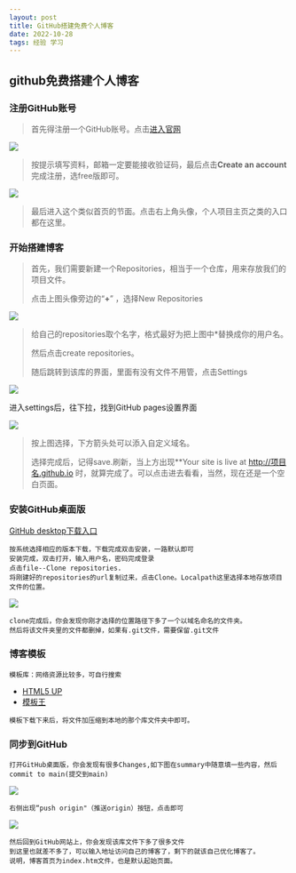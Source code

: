 ```yaml
---
layout: post
title: GitHub搭建免费个人博客
date: 2022-10-28 
tags: 经验 学习    
---
```


## github免费搭建个人博客

### 注册GitHub账号

> 首先得注册一个GitHub账号。点击<a href="https://www.github.com">进入官网</a>

![](F:\profile\www\lonlyge.github.io\images\posts\github\github1.jpg)

> 按提示填写资料，邮箱一定要能接收验证码，最后点击**Create an account**完成注册，选free版即可。

![](F:\profile\www\lonlyge.github.io\images\posts\github\github2.png)

> 最后进入这个类似首页的节面。点击右上角头像，个人项目主页之类的入口都在这里。

### 开始搭建博客

> 首先，我们需要新建一个Repositories，相当于一个仓库，用来存放我们的项目文件。
>
> 点击上图头像旁边的“**+**” ，选择New Repositories

![](F:\profile\www\lonlyge.github.io\images\posts\github\github3.png)

> 给自己的repositories取个名字，格式最好为把上图中*替换成你的用户名。
>
> 然后点击create repositories。
>
> 随后跳转到该库的界面，里面有没有文件不用管，点击Settings

![](F:\profile\www\lonlyge.github.io\images\posts\github\github4.png)

进入settings后，往下拉，找到GitHub pages设置界面

![](F:\profile\www\lonlyge.github.io\images\posts\github\github5.png)

> 按上图选择，下方箭头处可以添入自定义域名。
>
> 选择完成后，记得save.刷新，当上方出现**Your site is live at http://项目名.github.io 时，就算完成了。可以点击进去看看，当然，现在还是一个空白页面。

### 安装GitHub桌面版

[GitHub desktop下载入口](https://docs.github.com/cn/desktop/installing-and-configuring-github-desktop/installing-and-authenticating-to-github-desktop/installing-github-desktop)

```
按系统选择相应的版本下载，下载完成双击安装，一路默认即可
安装完成，双击打开，输入用户名，密码完成登录
点击file--Clone repositories.
将刚建好的repositories的url复制过来，点击Clone。Localpath这里选择本地存放项目文件的位置。
```

![](F:\profile\www\lonlyge.github.io\images\posts\github\github6.png)

```
clone完成后，你会发现你刚才选择的位置路径下多了一个以域名命名的文件夹。
然后将该文件夹里的文件都删掉，如果有.git文件，需要保留.git文件
```

### 博客模板

```
模板库：网络资源比较多，可自行搜索
```

- [HTML5 UP](https://html5up.net/)
- [模板王](http://www.mobanwang.com/)

```
模板下载下来后，将文件加压缩到本地的那个库文件夹中即可。
```

### 同步到GitHub

```
打开GitHub桌面版，你会发现有很多Changes,如下图在summary中随意填一些内容，然后commit to main(提交到main)
```

![](F:\profile\www\lonlyge.github.io\images\posts\github\github7.png)

```
右侧出现“push origin"（推送origin）按钮，点击即可
```

![](F:\profile\www\lonlyge.github.io\images\posts\github\github8.png)

```
然后回到GitHub网站上，你会发现该库文件下多了很多文件
到这里也就差不多了，可以输入地址访问自己的博客了，剩下的就该自己优化博客了。
说明，博客首页为index.htm文件，也是默认起始页面。
```

